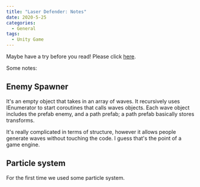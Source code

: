 ```yaml
---
title: "Laser Defender: Notes"
date: 2020-5-25
categories:
  - General
tags:
  - Unity Game
---
```


Maybe have a try before you read! Please click [here](https://taichifox95.github.io/general/laser-defender/).

Some notes:

## Enemy Spawner

It's an empty object that takes in an array of waves. It recursively uses IEnumerator to start coroutines that calls waves objects. Each wave object includes the prefab enemy,  and a path prefab; a path prefab basically stores transforms.

It's really complicated in terms of structure, however it allows people generate waves without touching the code. I guess that's the point of a game engine.



## Particle system

For the first time we used some particle system. 